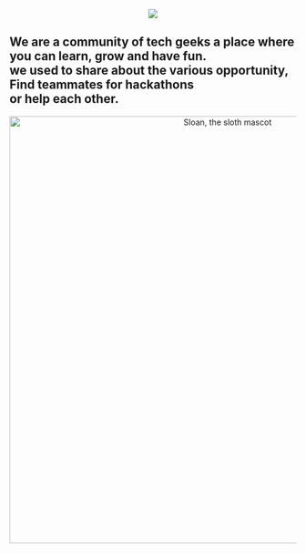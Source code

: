 <p align="center">
  <img align="top" src="https://cdn.discordapp.com/attachments/885062668858306590/888283616046620702/Welcome_to_Bauddhik-Geeks.gif"> 



## We are a community of tech geeks a place where you can learn, grow and have fun.<br> we used to share about the various opportunity, Find teammates for hackathons <br>or help each other.

<p align="center">
  <img alt="Sloan, the sloth mascot" width="750px" src="https://community.atlassian.com/t5/image/serverpage/image-id/123091i379320E7502890FA?v=v2">
   <br>
</p>


